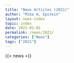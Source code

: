 ```yaml
---
title: "News Articles (2021)"
author: "Mika A. Epstein"
layout: news-index
topic: index
date: 2021-01-01
permalink: /news/2021/
categories: ["News"]
tags: ["2021"]
---
```


{{< news >}}
